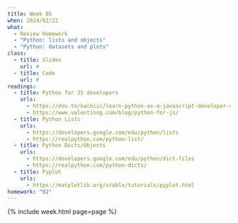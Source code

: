 ```yaml
---
title: Week 05
when: 2024/02/22
what:
  - Review Homework
  - "Python: lists and objects"
  - "Python: datasets and plots"
class:
  - title: Slides
    url: #
  - title: Code
    url: #
readings:
  - title: Python for JS developers
    urls:
      - https://dev.to/kachiic/learn-python-as-a-javascript-developer-422j
      - https://www.valentinog.com/blog/python-for-js/
  - title: Python Lists
    urls:
      - https://developers.google.com/edu/python/lists
      - https://realpython.com/python-list/
  - title: Python Dicts/Objects
    urls:
      - https://developers.google.com/edu/python/dict-files
      - https://realpython.com/python-dicts/
  - title: Pyplot
    urls:
      - https://matplotlib.org/stable/tutorials/pyplot.html
homework: "02"
---
```

{% include week.html page=page %}
